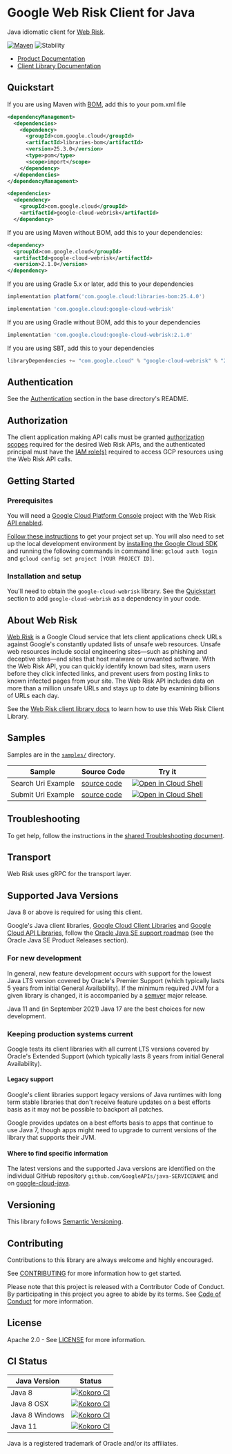 # Google Web Risk Client for Java

Java idiomatic client for [Web Risk][product-docs].

[![Maven][maven-version-image]][maven-version-link]
![Stability][stability-image]

- [Product Documentation][product-docs]
- [Client Library Documentation][javadocs]


## Quickstart

If you are using Maven with [BOM][libraries-bom], add this to your pom.xml file

```xml
<dependencyManagement>
  <dependencies>
    <dependency>
      <groupId>com.google.cloud</groupId>
      <artifactId>libraries-bom</artifactId>
      <version>25.3.0</version>
      <type>pom</type>
      <scope>import</scope>
    </dependency>
  </dependencies>
</dependencyManagement>

<dependencies>
  <dependency>
    <groupId>com.google.cloud</groupId>
    <artifactId>google-cloud-webrisk</artifactId>
  </dependency>

```

If you are using Maven without BOM, add this to your dependencies:


```xml
<dependency>
  <groupId>com.google.cloud</groupId>
  <artifactId>google-cloud-webrisk</artifactId>
  <version>2.1.0</version>
</dependency>

```

If you are using Gradle 5.x or later, add this to your dependencies

```Groovy
implementation platform('com.google.cloud:libraries-bom:25.4.0')

implementation 'com.google.cloud:google-cloud-webrisk'
```
If you are using Gradle without BOM, add this to your dependencies

```Groovy
implementation 'com.google.cloud:google-cloud-webrisk:2.1.0'
```

If you are using SBT, add this to your dependencies

```Scala
libraryDependencies += "com.google.cloud" % "google-cloud-webrisk" % "2.1.0"
```

## Authentication

See the [Authentication][authentication] section in the base directory's README.

## Authorization

The client application making API calls must be granted [authorization scopes][auth-scopes] required for the desired Web Risk APIs, and the authenticated principal must have the [IAM role(s)][predefined-iam-roles] required to access GCP resources using the Web Risk API calls.

## Getting Started

### Prerequisites

You will need a [Google Cloud Platform Console][developer-console] project with the Web Risk [API enabled][enable-api].

[Follow these instructions][create-project] to get your project set up. You will also need to set up the local development environment by
[installing the Google Cloud SDK][cloud-sdk] and running the following commands in command line:
`gcloud auth login` and `gcloud config set project [YOUR PROJECT ID]`.

### Installation and setup

You'll need to obtain the `google-cloud-webrisk` library.  See the [Quickstart](#quickstart) section
to add `google-cloud-webrisk` as a dependency in your code.

## About Web Risk


[Web Risk][product-docs] is a Google Cloud service that lets client applications check URLs against Google's constantly updated lists of unsafe web resources. Unsafe web resources include social engineering sites—such as phishing and deceptive sites—and sites that host malware or unwanted software. With the Web Risk API, you can quickly identify known bad sites, warn users before they click infected links, and prevent users from posting links to known infected pages from your site. The Web Risk API includes data on more than a million unsafe URLs and stays up to date by examining billions of URLs each day.

See the [Web Risk client library docs][javadocs] to learn how to
use this Web Risk Client Library.





## Samples

Samples are in the [`samples/`](https://github.com/googleapis/java-webrisk/tree/main/samples) directory.

| Sample                      | Source Code                       | Try it |
| --------------------------- | --------------------------------- | ------ |
| Search Uri Example | [source code](https://github.com/googleapis/java-webrisk/blob/main/samples/snippets/src/main/java/webrisk/SearchUriExample.java) | [![Open in Cloud Shell][shell_img]](https://console.cloud.google.com/cloudshell/open?git_repo=https://github.com/googleapis/java-webrisk&page=editor&open_in_editor=samples/snippets/src/main/java/webrisk/SearchUriExample.java) |
| Submit Uri Example | [source code](https://github.com/googleapis/java-webrisk/blob/main/samples/snippets/src/main/java/webrisk/SubmitUriExample.java) | [![Open in Cloud Shell][shell_img]](https://console.cloud.google.com/cloudshell/open?git_repo=https://github.com/googleapis/java-webrisk&page=editor&open_in_editor=samples/snippets/src/main/java/webrisk/SubmitUriExample.java) |



## Troubleshooting

To get help, follow the instructions in the [shared Troubleshooting document][troubleshooting].

## Transport

Web Risk uses gRPC for the transport layer.

## Supported Java Versions

Java 8 or above is required for using this client.

Google's Java client libraries,
[Google Cloud Client Libraries][cloudlibs]
and
[Google Cloud API Libraries][apilibs],
follow the
[Oracle Java SE support roadmap][oracle]
(see the Oracle Java SE Product Releases section).

### For new development

In general, new feature development occurs with support for the lowest Java
LTS version covered by  Oracle's Premier Support (which typically lasts 5 years
from initial General Availability). If the minimum required JVM for a given
library is changed, it is accompanied by a [semver][semver] major release.

Java 11 and (in September 2021) Java 17 are the best choices for new
development.

### Keeping production systems current

Google tests its client libraries with all current LTS versions covered by
Oracle's Extended Support (which typically lasts 8 years from initial
General Availability).

#### Legacy support

Google's client libraries support legacy versions of Java runtimes with long
term stable libraries that don't receive feature updates on a best efforts basis
as it may not be possible to backport all patches.

Google provides updates on a best efforts basis to apps that continue to use
Java 7, though apps might need to upgrade to current versions of the library
that supports their JVM.

#### Where to find specific information

The latest versions and the supported Java versions are identified on
the individual GitHub repository `github.com/GoogleAPIs/java-SERVICENAME`
and on [google-cloud-java][g-c-j].

## Versioning


This library follows [Semantic Versioning](http://semver.org/).



## Contributing


Contributions to this library are always welcome and highly encouraged.

See [CONTRIBUTING][contributing] for more information how to get started.

Please note that this project is released with a Contributor Code of Conduct. By participating in
this project you agree to abide by its terms. See [Code of Conduct][code-of-conduct] for more
information.


## License

Apache 2.0 - See [LICENSE][license] for more information.

## CI Status

Java Version | Status
------------ | ------
Java 8 | [![Kokoro CI][kokoro-badge-image-2]][kokoro-badge-link-2]
Java 8 OSX | [![Kokoro CI][kokoro-badge-image-3]][kokoro-badge-link-3]
Java 8 Windows | [![Kokoro CI][kokoro-badge-image-4]][kokoro-badge-link-4]
Java 11 | [![Kokoro CI][kokoro-badge-image-5]][kokoro-badge-link-5]

Java is a registered trademark of Oracle and/or its affiliates.

[product-docs]: https://cloud.google.com/web-risk/docs/
[javadocs]: https://cloud.google.com/java/docs/reference/google-cloud-webrisk/latest/history
[kokoro-badge-image-1]: http://storage.googleapis.com/cloud-devrel-public/java/badges/java-webrisk/java7.svg
[kokoro-badge-link-1]: http://storage.googleapis.com/cloud-devrel-public/java/badges/java-webrisk/java7.html
[kokoro-badge-image-2]: http://storage.googleapis.com/cloud-devrel-public/java/badges/java-webrisk/java8.svg
[kokoro-badge-link-2]: http://storage.googleapis.com/cloud-devrel-public/java/badges/java-webrisk/java8.html
[kokoro-badge-image-3]: http://storage.googleapis.com/cloud-devrel-public/java/badges/java-webrisk/java8-osx.svg
[kokoro-badge-link-3]: http://storage.googleapis.com/cloud-devrel-public/java/badges/java-webrisk/java8-osx.html
[kokoro-badge-image-4]: http://storage.googleapis.com/cloud-devrel-public/java/badges/java-webrisk/java8-win.svg
[kokoro-badge-link-4]: http://storage.googleapis.com/cloud-devrel-public/java/badges/java-webrisk/java8-win.html
[kokoro-badge-image-5]: http://storage.googleapis.com/cloud-devrel-public/java/badges/java-webrisk/java11.svg
[kokoro-badge-link-5]: http://storage.googleapis.com/cloud-devrel-public/java/badges/java-webrisk/java11.html
[stability-image]: https://img.shields.io/badge/stability-stable-green
[maven-version-image]: https://img.shields.io/maven-central/v/com.google.cloud/google-cloud-webrisk.svg
[maven-version-link]: https://search.maven.org/search?q=g:com.google.cloud%20AND%20a:google-cloud-webrisk&core=gav
[authentication]: https://github.com/googleapis/google-cloud-java#authentication
[auth-scopes]: https://developers.google.com/identity/protocols/oauth2/scopes
[predefined-iam-roles]: https://cloud.google.com/iam/docs/understanding-roles#predefined_roles
[iam-policy]: https://cloud.google.com/iam/docs/overview#cloud-iam-policy
[developer-console]: https://console.developers.google.com/
[create-project]: https://cloud.google.com/resource-manager/docs/creating-managing-projects
[cloud-sdk]: https://cloud.google.com/sdk/
[troubleshooting]: https://github.com/googleapis/google-cloud-common/blob/main/troubleshooting/readme.md#troubleshooting
[contributing]: https://github.com/googleapis/java-webrisk/blob/main/CONTRIBUTING.md
[code-of-conduct]: https://github.com/googleapis/java-webrisk/blob/main/CODE_OF_CONDUCT.md#contributor-code-of-conduct
[license]: https://github.com/googleapis/java-webrisk/blob/main/LICENSE

[enable-api]: https://console.cloud.google.com/flows/enableapi?apiid=webrisk.googleapis.com
[libraries-bom]: https://github.com/GoogleCloudPlatform/cloud-opensource-java/wiki/The-Google-Cloud-Platform-Libraries-BOM
[shell_img]: https://gstatic.com/cloudssh/images/open-btn.png

[semver]: https://semver.org/
[cloudlibs]: https://cloud.google.com/apis/docs/client-libraries-explained
[apilibs]: https://cloud.google.com/apis/docs/client-libraries-explained#google_api_client_libraries
[oracle]: https://www.oracle.com/java/technologies/java-se-support-roadmap.html
[g-c-j]: http://github.com/googleapis/google-cloud-java
